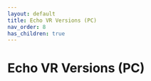 ```yaml
---
layout: default
title: Echo VR Versions (PC)
nav_order: 8
has_children: true
---
```


# Echo VR Versions (PC)